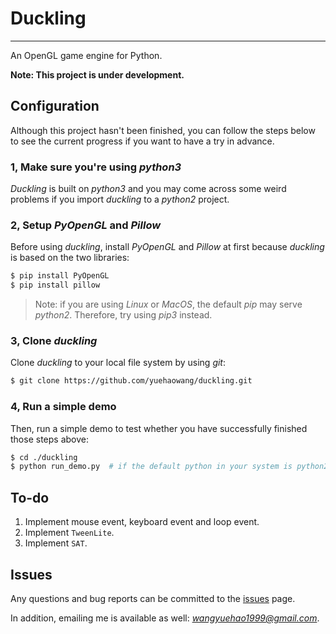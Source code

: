 # Duckling
----------

An OpenGL game engine for Python.

**Note: This project is under development.**



## Configuration

Although this project hasn't been finished, you can follow the steps below to see the current progress if you want to have a try in advance.

### 1, Make sure you're using *python3*

*Duckling* is built on *python3* and you may come across some weird problems if you import *duckling* to a *python2* project. 

### 2, Setup *PyOpenGL* and *Pillow*

Before using *duckling*, install *PyOpenGL* and *Pillow* at first because *duckling* is based on the two libraries:

```bash
$ pip install PyOpenGL
$ pip install pillow
```

> Note: if you are using *Linux* or *MacOS*, the default *pip* may serve *python2*. Therefore, try using *pip3* instead.

### 3, Clone *duckling*

Clone *duckling* to your local file system by using *git*:

```bash
$ git clone https://github.com/yuehaowang/duckling.git
```

### 4, Run a simple demo

Then, run a simple demo to test whether you have successfully finished those steps above:
```bash
$ cd ./duckling
$ python run_demo.py  # if the default python in your system is python2, use `python3 run_demo.py` instead.
```



## To-do

1. Implement mouse event, keyboard event and loop event.
2. Implement `TweenLite`.
3. Implement `SAT`.



## Issues

Any questions and bug reports can be committed to the [issues](https://github.com/yuehaowang/duckling/issues) page.

In addition, emailing me is available as well: *wangyuehao1999@gmail.com*.
